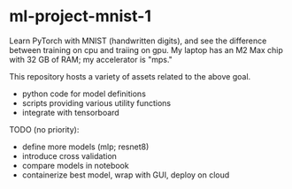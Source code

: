 # ml-project-mnist-1
Learn PyTorch with MNIST (handwritten digits), and see the difference between training on cpu and traiing on gpu.  My laptop has an M2 Max chip with 32 GB of RAM; my accelerator is "mps."

This repository hosts a variety of assets related to the above goal.
* python code for model definitions
* scripts providing various utility functions
* integrate with tensorboard

TODO (no priority):
* define more models (mlp; resnet8)
* introduce cross validation
* compare models in notebook
* containerize best model, wrap with GUI, deploy on cloud